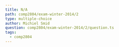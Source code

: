 ```yaml
---
title: N/A
path: comp2804/exam-winter-2014/2
type: multiple-choice
author: Michiel Smid
question: comp2804/exam-winter-2014/2/question.ts
tags:
  - comp2804
---
```


